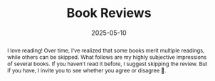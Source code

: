 ---
title: "Book Reviews"
date: 2025-05-10

summary: Here are some of my reflections and thoughts on these books.
abstract: I love reading! Over time, I’ve realized that some books merit multiple readings, while others can be skipped. What follows are my highly subjective impressions of several books. If you haven’t read it before, I suggest skipping the review. But if you have, I invite you to see whether you agree or disagree 🤣.

image:
    caption: '[**Image credit**](https://media.ascensionpress.com/2019/10/15/13-books-that-should-be-on-every-catholics-bookshelf/)'




authors:
  - admin
  - Ziwen Zhang

tags:
  - Book Reviews

---